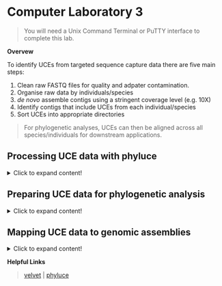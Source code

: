 # Computer Laboratory 3
>You will need a Unix Command Terminal or PuTTY interface to complete this lab. 

**Overvew**

To identify UCEs from targeted sequence capture data there are five main steps:

1. Clean raw FASTQ files for quality and adpater contamination.
2. Organise raw data by individuals/species
3. *de novo* assemble contigs using a stringent coverage level (e.g. 10X)
4. Identify contigs that include UCEs from each individual/species
5. Sort UCEs into appropriate directories
>For phylogenetic analyses, UCEs can then be aligned across all species/individuals for downstream applications. 

## Processing UCE data with phyluce

<details>
  <summary>Click to expand content!</summary>

>Phyluce is a really helpful program for processing targeted sequence capture data. There are seveal tutorials avialable here [here](https://phyluce.readthedocs.io/en/latest/tutorials/index.html)

1. Download the Tertrapod 5k probe sequences (this will be used to identify UCEs from the capture data). The probe set can also be downloaded [here](https://www.ultraconserved.org/#protocols)
  
```
cd some_directory
```
</details>

## Preparing UCE data for phylogenetic analysis

<details>
  <summary>Click to expand content!</summary>

```
cd some_directory
```
</details>

## Mapping UCE data to genomic assemblies

<details>
  <summary>Click to expand content!</summary>
>Aligning UCEs (or any locus) to genomic assemblies is helpful for assessing linkage

We will use the vertebrate 5k UCE probe sequences in FASTA format available [here](insert link), and an example of mapping these UCEs on chromosomes 6 (80.74 Mbp) of *Anolis carolinensis*  

1. Let's install the NCBI Entrez Direct UNIX E-utilities so that we can download genomic sequences 
  
```
wget https://www.ncbi.nlm.nih.gov/books/NBK179288/bin/install-edirect.sh
```
</details>


**Helpful Links**
>[velvet](https://www.ebi.ac.uk/~zerbino/velvet/) | [phyluce](https://phyluce.readthedocs.io/en/latest/)
